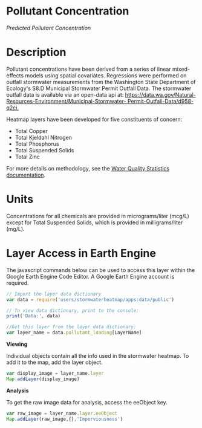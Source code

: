 # Pollutant Concentration

*Predicted Pollutant Concentration*

# Description

Pollutant concentrations have been derived from a series of linear mixed-effects models using spatial covariates. Regressions were performed on outfall stormwater measurements from the Washington State Department of Ecology's S8.D Municipal Stormwater Permit Outfall Data. The stormwater outfall data is available via an open-data api at: [<https://data.wa.gov/Natural-Resources-Environment/Municipal-Stormwater-> Permit-Outfall-Data/d958-q2ci.](https://data.wa.gov/Natural-Resources-Environment/Municipal-Stormwater-%20Permit-Outfall-Data/d958-q2ci.%20)

Heatmap layers have been developed for five constituents of concern:

-   Total Copper
-   Total Kjeldahl Nitrogen
-   Total Phosphorus
-   Total Suspended Solids
-   Total Zinc

For more details on methodology, see the [Water Quality Statistics documentation](/docs/Technical%20Reference/Components/Water%20Quality%20Statistics).

# Units 
Concentrations for all chemicals are provided in micrograms/liter (mcg/L) except for Total Suspended Solids, which is provided in milligrams/liter (mg/L). 

# Layer Access in Earth Engine

The javascript commands below can be used to access this layer within the Google Earth Engine Code Editor. A Google Earth Engine account is required.

``` javascript
// Import the layer data dictionary 
var data = require('users/stormwaterheatmap/apps:data/public')

// To view data dictionary, print to the console: 
print('Data:', data)

//Get this layer from the layer data dictionary: 
var layer_name = data.pollutant_loading[LayerName]
```

**Viewing**

Individual objects contain all the info used in the stormwater heatmap. To add it to the map, add the layer object.

``` javascript
var display_image = layer_name.layer 
Map.addLayer(display_image)
```

**Analysis**

To get the raw image data for analysis, access the eeObject key.

``` javascript
var raw_image = layer_name.layer.eeObject 
Map.addLayer(raw_image,{},'Imperviousness')
```
